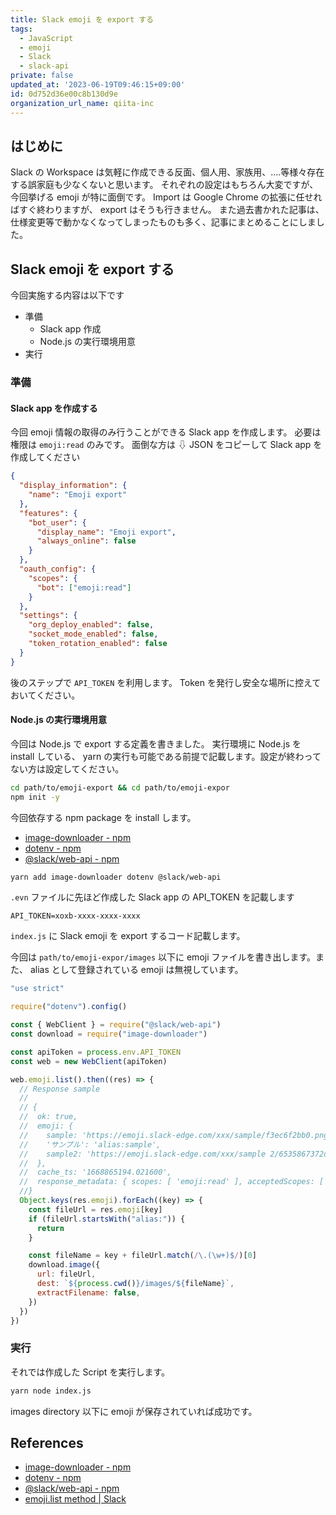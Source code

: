 ```yaml
---
title: Slack emoji を export する
tags:
  - JavaScript
  - emoji
  - Slack
  - slack-api
private: false
updated_at: '2023-06-19T09:46:15+09:00'
id: 0d752d36e00c8b130d9e
organization_url_name: qiita-inc
---
```


## はじめに

Slack の Workspace は気軽に作成できる反面、個人用、家族用、....等様々存在する誤家庭も少なくないと思います。
それぞれの設定はもちろん大変ですが、今回挙げる emoji が特に面倒です。
Import は Google Chrome の拡張に任せればすぐ終わりますが、 export はそうも行きません。
また過去書かれた記事は、仕様変更等で動かなくなってしまったものも多く、記事にまとめることにしました。

## Slack emoji を export する

今回実施する内容は以下です

- 準備
  - Slack app 作成
  - Node.js の実行環境用意
- 実行

### 準備

#### Slack app を作成する

今回 emoji 情報の取得のみ行うことができる Slack app を作成します。
必要は権限は `emoji:read` のみです。
面倒な方は ⇩ JSON をコピーして Slack app を作成してください

```json
{
  "display_information": {
    "name": "Emoji export"
  },
  "features": {
    "bot_user": {
      "display_name": "Emoji export",
      "always_online": false
    }
  },
  "oauth_config": {
    "scopes": {
      "bot": ["emoji:read"]
    }
  },
  "settings": {
    "org_deploy_enabled": false,
    "socket_mode_enabled": false,
    "token_rotation_enabled": false
  }
}
```

後のステップで `API_TOKEN` を利用します。
Token を発行し安全な場所に控えておいてください。

#### Node.js の実行環境用意

今回は Node.js で export する定義を書きました。
実行環境に Node.js を install している、 yarn の実行も可能である前提で記載します。設定が終わってない方は設定してください。

```sh
cd path/to/emoji-export && cd path/to/emoji-expor
npm init -y
```

今回依存する npm package を install します。

- [image-downloader - npm](https://www.npmjs.com/package/image-downloader)
- [dotenv - npm](https://www.npmjs.com/package/dotenv)
- [@slack/web-api - npm](https://www.npmjs.com/package/@slack/web-api)

```sh
yarn add image-downloader dotenv @slack/web-api
```

`.evn` ファイルに先ほど作成した Slack app の API_TOKEN を記載します

```sh:.env
API_TOKEN=xoxb-xxxx-xxxx-xxxx
```

`index.js` に Slack emoji を export するコード記載します。

今回は `path/to/emoji-expor/images` 以下に emoji ファイルを書き出します。また、 alias として登録されている emoji は無視しています。

```js:index.js
"use strict"

require("dotenv").config()

const { WebClient } = require("@slack/web-api")
const download = require("image-downloader")

const apiToken = process.env.API_TOKEN
const web = new WebClient(apiToken)

web.emoji.list().then((res) => {
  // Response sample
  //
  // {
  //  ok: true,
  //  emoji: {
  //    sample: 'https://emoji.slack-edge.com/xxx/sample/f3ec6f2bb0.png',
  //    'サンプル': 'alias:sample',
  //    sample2: 'https://emoji.slack-edge.com/xxx/sample 2/6535867372d3b644.png'
  //  },
  //  cache_ts: '1668865194.021600',
  //  response_metadata: { scopes: [ 'emoji:read' ], acceptedScopes: [ 'emoji:read' ] }
  //}
  Object.keys(res.emoji).forEach((key) => {
    const fileUrl = res.emoji[key]
    if (fileUrl.startsWith("alias:")) {
      return
    }

    const fileName = key + fileUrl.match(/\.(\w+)$/)[0]
    download.image({
      url: fileUrl,
      dest: `${process.cwd()}/images/${fileName}`,
      extractFilename: false,
    })
  })
})
```

### 実行

それでは作成した Script を実行します。

```sh
yarn node index.js
```

images directory 以下に emoji が保存されていれば成功です。

## References

- [image-downloader - npm](https://www.npmjs.com/package/image-downloader)
- [dotenv - npm](https://www.npmjs.com/package/dotenv)
- [@slack/web-api - npm](https://www.npmjs.com/package/@slack/web-api)
- [emoji.list method | Slack](https://api.slack.com/methods/emoji.list)
